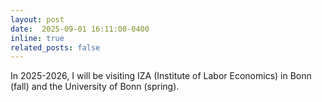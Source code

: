 ```yaml
---
layout: post
date:  2025-09-01 16:11:00-0400
inline: true
related_posts: false
---
```


In 2025-2026, I will be visiting IZA (Institute of Labor Economics) in Bonn (fall) and the University of Bonn (spring).
